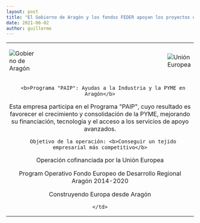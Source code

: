 ```yaml
---
layout: post
title: "El Gobierno de Aragón y los fondos FEDER apoyan los proyectos de Frogtek"
date: 2021-06-02
author: guillermo
---
```

<table>
  <tr>
    <td width="15%"><p><img class="aligncenter size-full wp-image-2233" src="{{ site.baseurl }}/assets/posts/image001.png" alt="Gobierno de Aragón" /></p></td>
    <td width="70%"></td>
    <td width="15%"><p><img class="alignright size-full wp-image-2233" src="{{ site.baseurl }}/assets/posts/image002.png" alt="Unión Europea" /></p></td>
  </tr>
  <tr>
    <td colspan=3 style="text-align: center">

      <b>Programa "PAIP": Ayudas a la Industria y la PYME en Aragón</b>

Esta empresa participa en el Programa "PAIP", cuyo resultado es favorecer el crecimiento y consolidación de la PYME, mejorando su financiación, tecnología y el acceso a los servicios de apoyo avanzados.

      Objetivo de la operación: <b>Conseguir un tejido empresarial más competitivo</b>


Operación cofinanciada por la Unión Europea

Program Operativo Fondo Europeo de Desarrollo Regional Aragón 2014-2020

Construyendo Europa desde Aragón
   
     </td> 
  </tr>
</table>
  
